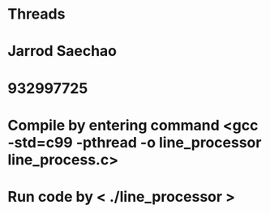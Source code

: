 # Threads
# Jarrod Saechao 
# 932997725
# Compile by entering command   <gcc -std=c99 -pthread -o line_processor line_process.c>
# Run code by < ./line_processor > 
#
#
#
